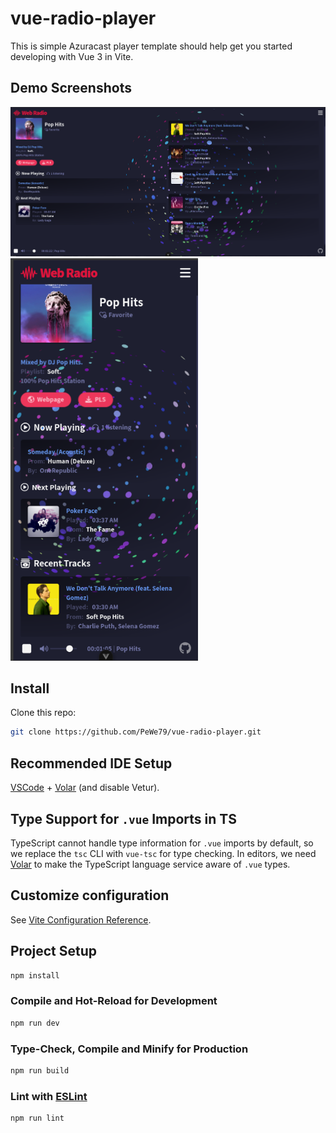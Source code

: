 # vue-radio-player

This is simple Azuracast player template should help get you started developing with Vue 3 in Vite.

## Demo Screenshots
<img src="https://github.com/PeWe79/vue-radio-player/blob/main/imgdoc/desktop.png" alt="1" width="800"/>
<img src="https://github.com/PeWe79/vue-radio-player/blob/main/imgdoc/mobile.png" alt="2" width="300"/>

## Install
Clone this repo:

```sh
git clone https://github.com/PeWe79/vue-radio-player.git
```

## Recommended IDE Setup

[VSCode](https://code.visualstudio.com/) + [Volar](https://marketplace.visualstudio.com/items?itemName=Vue.volar) (and disable Vetur).

## Type Support for `.vue` Imports in TS

TypeScript cannot handle type information for `.vue` imports by default, so we replace the `tsc` CLI with `vue-tsc` for type checking. In editors, we need [Volar](https://marketplace.visualstudio.com/items?itemName=Vue.volar) to make the TypeScript language service aware of `.vue` types.

## Customize configuration

See [Vite Configuration Reference](https://vite.dev/config/).

## Project Setup

```sh
npm install
```

### Compile and Hot-Reload for Development

```sh
npm run dev
```

### Type-Check, Compile and Minify for Production

```sh
npm run build
```

### Lint with [ESLint](https://eslint.org/)

```sh
npm run lint
```
